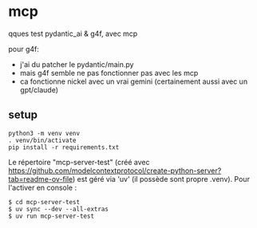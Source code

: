 # mcp

qques test pydantic_ai & g4f, avec mcp

pour g4f:

- j'ai du patcher le pydantic/main.py
- mais g4f semble ne pas fonctionner pas avec les mcp
- ca fonctionne nickel avec un vrai gemini (certainement aussi avec un gpt/claude)


## setup

    python3 -m venv venv
    . venv/bin/activate
    pip install -r requirements.txt

Le répertoire "mcp-server-test" (créé avec https://github.com/modelcontextprotocol/create-python-server?tab=readme-ov-file) est géré via 'uv' (il possède sont propre .venv). Pour l'activer en console :

    $ cd mcp-server-test
    $ uv sync --dev --all-extras
    $ uv run mcp-server-test
